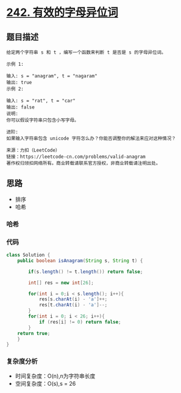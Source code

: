 # [242. 有效的字母异位词](https://leetcode-cn.com/problems/valid-anagram/)

## 题目描述
```
给定两个字符串 s 和 t ，编写一个函数来判断 t 是否是 s 的字母异位词。

示例 1:

输入: s = "anagram", t = "nagaram"
输出: true
示例 2:

输入: s = "rat", t = "car"
输出: false
说明:
你可以假设字符串只包含小写字母。

进阶:
如果输入字符串包含 unicode 字符怎么办？你能否调整你的解法来应对这种情况？

来源：力扣（LeetCode）
链接：https://leetcode-cn.com/problems/valid-anagram
著作权归领扣网络所有。商业转载请联系官方授权，非商业转载请注明出处。
```

## 思路

- 排序
- 哈希

### 哈希

### 代码
```java
class Solution {
    public boolean isAnagram(String s, String t) {

        if(s.length() != t.length()) return false;

        int[] res = new int[26];

        for(int i = 0;i < s.length(); i++){
            res[s.charAt(i) - 'a']++;
            res[t.charAt(i) - 'a']--;
        }
        for(int i = 0; i < 26; i++){
            if (res[i] != 0) return false;
        }
    return true;
    }
}
```

### 复杂度分析
- 时间复杂度：O(n),n为字符串长度
- 空间复杂度：O(s),s = 26
